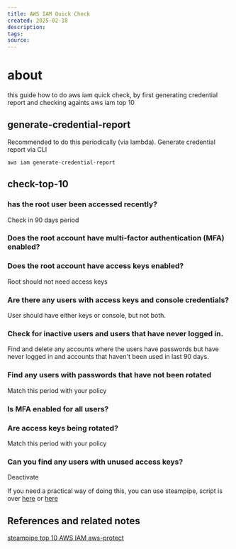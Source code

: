 ```yaml
---
title: AWS IAM Quick Check
created: 2025-02-18
description: 
tags: 
source:
---
```

# about

this guide how to do aws iam quick check, by first generating credential report and checking againts aws iam top 10

## generate-credential-report

Recommended to do this periodically (via lambda). Generate credential report via CLI
```
aws iam generate-credential-report
```

## check-top-10

### has the root user been accessed recently?
Check in 90 days period

### Does the root account have multi-factor authentication (MFA) enabled?

### Does the root account have access keys enabled?
Root should not need access keys

### Are there any users with access keys and console credentials?

User should have either keys or console, but not both.

### Check for inactive users and users that have never logged in.

Find and delete any accounts where the users have passwords but have never logged in and accounts that haven't been used in last 90 days.

### Find any users with passwords that have not been rotated
Match this period with your policy

### Is MFA enabled for all users?


### Are access keys being rotated?
Match this period with your policy

### Can you find any users with unused access keys?
Deactivate

If you need a practical way of doing this, you can use steampipe, script is over [here](https://steampipe.io/blog/aws-iam-credential-report-top-10-checks) or [here](https://github.com/aldosimon/SteampipeCollection)
## References and related notes
[steampipe top 10 AWS IAM ](https://steampipe.io/blog/aws-iam-credential-report-top-10-checks)
[aws-protect](aws-protect.md)


